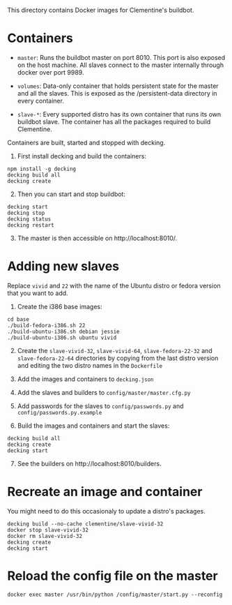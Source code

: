 This directory contains Docker images for Clementine's buildbot.

Containers
==========

- `master`:
    Runs the buildbot master on port 8010.  This port is also exposed on the host
    machine.  All slaves connect to the master internally through docker over
    port 9989.

- `volumes`:
    Data-only container that holds persistent state for the master and all the
    slaves.  This is exposed as the /persistent-data directory in every
    container.

- `slave-*`:
    Every supported distro has its own container that runs its own buildbot
    slave.  The container has all the packages required to build Clementine.


Containers are built, started and stopped with decking.

1. First install decking and build the containers:

  ```
  npm install -g decking
  decking build all
  decking create
  ```

2. Then you can start and stop buildbot:

  ```
  decking start
  decking stop
  decking status
  decking restart
  ```

3. The master is then accessible on http://localhost:8010/.


Adding new slaves
=================

Replace `vivid` and `22` with the name of the Ubuntu distro or fedora version
that you want to add.

1. Create the i386 base images:

  ```
  cd base
  ./build-fedora-i386.sh 22
  ./build-ubuntu-i386.sh debian jessie
  ./build-ubuntu-i386.sh ubuntu vivid
  ```

2. Create the `slave-vivid-32`, `slave-vivid-64`, `slave-fedora-22-32` and
   `slave-fedora-22-64` directories by copying from the last distro version and
   editing the two distro names in the `Dockerfile`

3. Add the images and containers to `decking.json`

4. Add the slaves and builders to `config/master/master.cfg.py`

5. Add passwords for the slaves to `config/passwords.py` and
   `config/passwords.py.example`

6. Build the images and containers and start the slaves:

  ```
  decking build all
  decking create
  decking start
  ```

7. See the builders on http://localhost:8010/builders.


Recreate an image and container
===============================

You might need to do this occasionaly to update a distro's packages.

```
decking build --no-cache clementine/slave-vivid-32
docker stop slave-vivid-32
docker rm slave-vivid-32
decking create
decking start
```


Reload the config file on the master
====================================

```
docker exec master /usr/bin/python /config/master/start.py --reconfig
```
